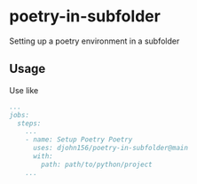 # poetry-in-subfolder

Setting up a poetry environment in a subfolder

## Usage

Use like

```yaml
...
jobs:
  steps:
    ...
    - name: Setup Poetry Poetry
      uses: djohn156/poetry-in-subfolder@main
      with:
        path: path/to/python/project
    ...
```
